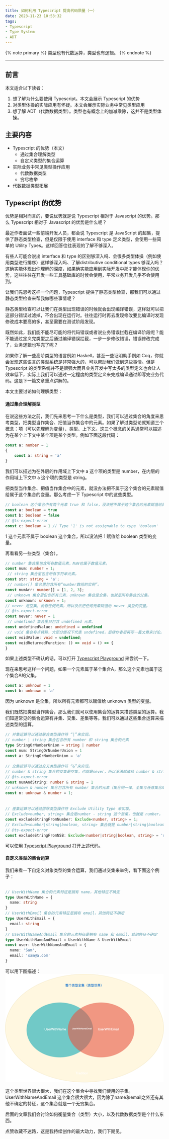 ```yaml
---
title: 如何利用 Typescript 提高代码质量（一）
date: 2023-11-23 10:53:32
tags:
- Typescript
- Type System
- ADT
---
```


{% note primary %}
类型也有代数运算，类型也有逻辑。
{% endnote %}

<!-- more -->

---

## 前言

本文适合以下读者：
1. 想了解为什么要使用 Typescript。本文会展示 Typescript 的优势
2. 对类型体操的实际应用有怀疑。本文会展示实际业务中常见类型应用
3. 想了解 ADT（代数数据类型）。类型也有概念上的加减乘除，这并不是类型体操。

## 主要内容

- Typescript 的优势（本文）
  - 通过集合理解类型
  - 自定义类型的集合运算
- 实际业务中常见类型操作应用
  - 代数数据类型
  - 穷尽枚举
- 代数数据类型拓展

## Typescript 的优势

优势是相对而言的，要说优势就是说 Typescript 相对于 Javascript 的优势。那么 Typescript 相对于 Javascript 的优势是什么呢？

最近作者面试一些前端开发人员，都会说 Typescript 是 JavaScript 的超集，提供了静态类型检查，但是仅限于使用 interface 和 type 定义类型，会使用一些简单的 Utility Types。这样回答往往表现的了解不够深入。

有些人可能会说出 interface 和 type 的区别够深入吗、会很多类型体操（例如使用类型进行排序）这样够深入吗、了解distributive conditional types 够深入吗？这确实能体现出你理解的深度，如果确实能应用到实际开发中那才能体现你的优势，这些往往在开发一些工具基础库的时候会使用，平常业务开发几乎不会使用到。

让我们先思考这样一个问题，Typescript 提供了静态类型检查，那我们可以通过静态类型检查来帮我做哪些事情呢？

静态类型检查可以让我们在类型出现错误的时候就会出现编译错误，这样就可以把这部分错误过滤掉，不会出现在运行时。往往运行时再去发现修改要比编译时发现修改成本要高的多，甚至需要在测试阶段发现。

既然如此，我们能不能尽可能的将代码错误或者说业务错误拦截在编译阶段呢？能不能通过定义完类型之后通过编译错误拦截，一步一步修改错误，错误修改完成了，业务逻辑也写完了呢？

如果你了解一些高阶类型的语言例如 Haskell，甚至一些证明助手例如 Coq，你就会发现这些语言的类型系统是非常强大的，可以帮助我们做到这些事情。但是 Typescript 的类型系统并不是很强大而且业务开发中写太多的类型定义也会让人效率低下，实际上我们可以通过一定程度的类型定义来完成编译通过即写完业务代码。这是下一篇文章重点讲解的。

本文主要讨论如何理解类型：

#### 通过集合理解类型

在说这些方法之前，我们先来思考一下什么是类型，我们可以通过集合的角度来思考类型，把类型当作集合、把值当作集合中的元素。如果了解过类型论就知道三个概念：项（可以先理解为变量）、类型、上下文。这三个概念的关系通常可以描述为在某个上下文中某个项是某个类型。例如下面这段代码：

```typescript
const a: number = 1
{
    const a: string = 'a'
}
```
我们可以描述为在外层的作用域上下文中 a 这个项的类型是 number，在内层的作用域上下文中 a 这个项的类型是 string。

把类型当作集合、把值当作集合中的元素，就没办法把不属于这个集合的元素赋值给属于这个集合的变量。那么考虑一下 Typescript 中的这些类型。

```typescript
// boolean 这个集合中有两个元素 true 和 false，没法把不属于这个集合的元素赋值给属于这个集合的变量
const a: boolean = true 
const b: boolean = false
// @ts-expect-error
const c: boolean = 1 // Type '1' is not assignable to type 'boolean'
```
1 这个元素不属于 boolean 这个集合，所以没法把 1 赋值给 boolean 类型的变量。

再看看另一些类型（集合）。
```typescript
// number 集合里包含所有数值元素，NaN也属于数值元素。
const num: number = 1; 
 // string 集合里包含所有字符串元素。
const str: string = 'a';
 // number[] 集合里包含所有“number数组的实例”。
const numArr: number[] = [1, 2, 3];
 // unknown 集合里包含所有元素，unknown 集合是全集，也就是所有集合的父集。
const unknown: unknown = 1;
// never 是空集，没有任何元素，所以没法把任何元素赋值给 never 类型的变量。
// @ts-expect-error
const never: never = 1
 // undefined 集合里只包含 undefined 元素。
const undefinedValue: undefined = undefined
 // void 集合有点特殊，大部分情况下代表 undefined，后续作者后再写一篇文章来讨论。
const voidValue: void = undefined;
const voidReturnedFunction: () => void = () => {
}
```
如果上述类型不确认的话，可以打开 [Typescript Playground](https://www.typescriptlang.org/play?#code/PTAEDsFcFsCMFMBOpBjaYCBVAziYUGVDUKoASNBIc0AdTQHgVBhRUAJfQGH+A5AQxsH05QPR1A4uVMsCAGAKAGMB7cAGcALhBgAucXCSgAvKACMAblDdQIUKMQBLcAHNUmXIUDq2oDJvQExyXPoNFaRiKdr2GFAcjrvl6zVBmIANoAukbY+ASAOAT+CIhEgCN+gCFugHnagNHygLgEPALCYv4AgohO0rEh8qCBigA0oABM1QDMwT4aYJDgANbg-ADu4GEmBJRUbZ09feiA9GaAFoooVIyAjDoThOiJgGxOKFl2YiNdvVI7Y2Uq3H7wAG6yE4BeXrOAhTYEgN9ygKryQ3iAp3K3gKs2gFFGz5SA0rEkQCbfhBzrJAN4+gGj1RKADeVAPOJPE0AAEREIALTwAAeAAd4LwRBjCvxELYcqCLkVwGCSS1QG0ACbwABmeng9LCgCvlXB08CMllU9k2bL2BnM1n0gBqdAANpB4PteWKBWVRfy2b4wGd+Dp2egCIBOh0Ank6AKOtSfYtTqpbL5aALeyFKrxT5hWI7QAleAiSCIAUAMTa+J0gikAAoAJTyAB8tu19tA4ajoAA3twAL5AA) 来尝试一下。

现在来思考这样一个问题，如果一个元素属于某个集合A，那么这个元素也属于这个集合A的父集。
```typescript
const a: unknown = 1
const b: unknown = 'a'
```
因为 unknown 是全集，所以所有元素都可以赋值给 unknown 类型的变量。

我们既然把类型当作集合，那么我们就可以使用集合的运算来描述类型的运算。我们知道常见的集合运算有并集、交集、差集等等。我们可以通过这些集合运算来描述类型的运算。

```typescript
// 并集运算可以通过联合类型操作符 “|”来实现。
// number | string 集合包含所有 number 和 string 集合的元素
type StringOrNumberUnion = string | number
const num: StringOrNumberUnion = 1
const a: StringOrNumberUnion = 'a'

// 交集运算可以通过交叉类型操作符 “&”来实现。 
// number & string 集合的交集是空集，也就是never，所以没法赋值给 number & string 类型的变量。
// @ts-expect-error
const numAndString: number & string = 1
// unknown & number 集合包含所有 number 集合的元素（集合同一律，全集与任意集合A的交集就是集合A）。
const n: unknown & number = 1;


// 差集运算可以通过排除类型操作符 Exclude Utility Type 来实现。
// Exclude<number, string> 集合是number - string 这个差集，也就是 number。
const excludeStringFromNumber: Exclude<number, string> = 1;
// Exclude<number|string|boolean, string> 集合就是 number|string|boolean - string 这个差集，也就是 number|boolean。
// @ts-expect-error
const excludeStringFromNSB: Exclude<number|string|boolean, string> = 'string';

```
可以使用 [Typescript Playground](https://www.typescriptlang.org/play?#code/PTAEjc9QxtMBfjHTvR75UKdygsBMOPxgVAMBAqhvH0NHqhZk0B15QMm9RAcAgB9BcAkFNzQPO1AG50CAGAKBFADsBXAWwCMApgCdQFUAGcALkICWHAOahImQKDKgahVAAkaBIc069BIwDEqE6XMXLAIW6BhRUAEvi0kBPAA4DQAZRMKA8kIBye4QCqHDIA9hygALzGsgqiuvzCLADGYVLxAFxuHvLefglCQaHhUQCMyamSoACGme4xOb7+BcFhkaAA5FXtLGxggCVyMAgoqH2Ak8p4RKRkAGS0jEygvfH6oNPRpkqY5gOA9GaAXl6QgDD-gPpygIw6OxwCAG7ChxqIgIU2gKs2gNKxgDwKgJt+y8Kr67F45kAG8qAecTWOwAAKScQAWgEAA9nElJLChEIQkJyhw0tweABBDgAEzqpkyOJWayk9TaZXYXA4AGsOCEAO7hNZkn7KdTab4iCw2QAQ-8pADAqgAA5QDR+odABaKkEAcHKAb7lAPCGylx20g5xVgEh-1gpLGVDiZOmMlls3nUgDcPSWgDvdQZINCAJONACZpExIoAAonCkgAbLgElwBSQyb0yBygAAqThc9GYS09Pr9AgAPByhAAaP7yAB8mwuTVA0MzoEAm-GAKjlbSdzrydRVQPCE-7iQoAGJonh5fSZeO+-0ppoZymmHOlS3sbuJvv5CiDhQUPghELegRVDgD7I55RV1PT7JzhdLlcFotlitnHa8veL5ccMFgSEw+GI5HCNEY3Vpes9gRN+StkLt1wACEuy9L9J30Hd6kvA9V0zYcOhneR2nNIA) 打开上述代码。


#### 自定义类型的集合运算

我们来看一下自定义对象类型的集合运算，我们通过交集来举例，看下面这个例子：
```typescript

// UserWithName 集合的元素特征是拥有 name，其他特征不确定
type UserWithName = {
  name: string
}
// UserWithEmail 集合的元素特征是拥有 email，其他特征不确定
type UserWithEmail = {
  email: string
}
// UserWithNameAndEmail 集合的元素特征是拥有 name 和 email，其他特征不确定
type UserWithNameAndEmail = UserWithName & UserWithEmail
const user: UserWithNameAndEmail = {
  name: 'Sam',
  email: 'sam@a.com'
}
```
可以用下图描述：
![](ts-algebric-data-type/类型世界.drawio.png)

这个类型世界很大很大，我们在这个集合中寻找我们使用的子集。UserWithNameAndEmail 这个集合很大很大，因为除了name和email之外还有其他不确定的特征，这个集合就是一个无穷集合。

后面的文章我们会讨论如何衡量集合（类型）大小，以及代数数据类型是个什么东西。

点赞收藏不迷路，这是我持续创作的最大动力，我们下期见。